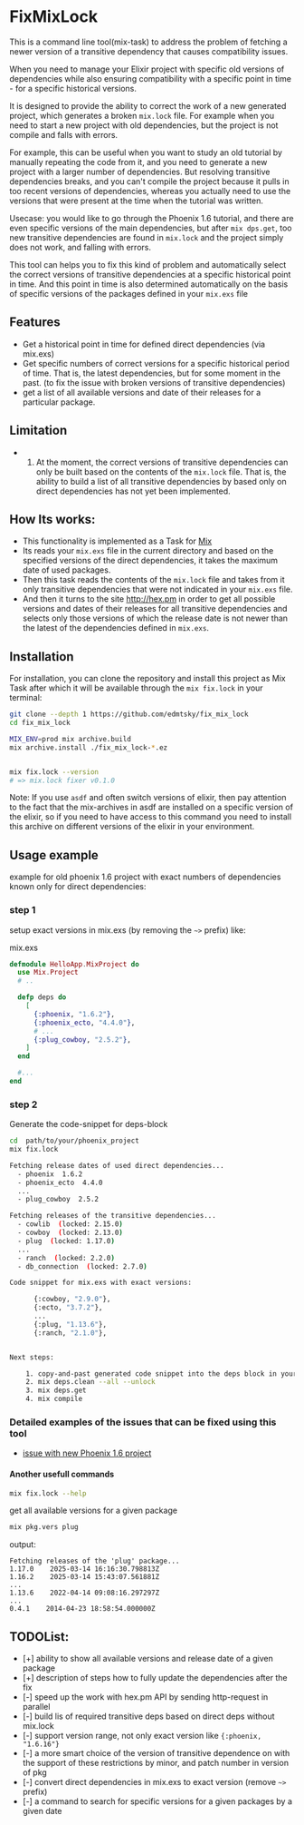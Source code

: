 # FixMixLock

This is a command line tool(mix-task) to address the problem of fetching a newer
version of a transitive dependency that causes compatibility issues.

When you need to manage your Elixir project with specific old versions of
dependencies while also ensuring compatibility with a specific point in time -
for a specific historical versions.

It is designed to provide the ability to correct the work of a new generated
project, which generates a broken `mix.lock` file. For example when you need
to start a new project with old dependencies, but the project is not compile
and falls with errors.

For example, this can be useful when you want to study an old tutorial by
manually repeating the code from it, and you need to generate a new project
with a larger number of dependencies. But resolving transitive dependencies
breaks, and you can't compile the project because it pulls in too recent
versions of dependencies, whereas you actually need to use the versions that
were present at the time when the tutorial was written.

Usecase: you would like to go through the Phoenix 1.6 tutorial, and there are
even specific versions of the main dependencies, but after `mix dps.get`,
too new transitive dependencies are found in `mix.lock` and the project simply
does not work, and falling with errors.

This tool can helps you to fix this kind of problem and automatically select the
correct versions of transitive dependencies at a specific historical point in
time. And this point in time is also determined automatically on the basis of
specific versions of the packages defined in your `mix.exs` file


## Features

- Get a historical point in time for defined direct dependencies (via mix.exs)
- Get specific numbers of correct versions for a specific historical period of
  time. That is, the latest dependencies, but for some moment in the past.
  (to fix the issue with broken versions of transitive dependencies)
- get a list of all available versions and date of their releases for a
  particular package.


## Limitation

- 1. At the moment, the correct versions of transitive dependencies can only be
  built based on the contents of the `mix.lock` file.
  That is, the ability to build a list of all transitive dependencies by based
  only on direct dependencies has not yet been implemented.



## How Its works:

- This functionality is implemented as a Task for [Mix](https://hexdocs.pm/elixir/introduction-to-mix.html)
- Its reads your `mix.exs` file in the current directory and based on the
  specified versions of the direct dependencies, it takes the maximum date of
  used packages.
- Then this task reads the contents of the `mix.lock` file and takes from it
  only transitive dependencies that were not indicated in your `mix.exs` file.
- And then it turns to the site http://hex.pm in order to get all possible
  versions and dates of their releases for all transitive dependencies and
  selects only those versions of which the release date is not newer than
  the latest of the dependencies defined in `mix.exs`.


## Installation

For installation, you can clone the repository and install this project as
Mix Task after which it will be available through the `mix fix.lock` in your
terminal:

```sh
git clone --depth 1 https://github.com/edmtsky/fix_mix_lock
cd fix_mix_lock

MIX_ENV=prod mix archive.build
mix archive.install ./fix_mix_lock-*.ez


mix fix.lock --version
# => mix.lock fixer v0.1.0
```

Note:
If you use `asdf` and often switch versions of elixir, then pay attention to
the fact that the mix-archives in asdf are installed on a specific version of
the elixir, so if you need to have access to this command you need to install
this archive on different versions of the elixir in your environment.


## Usage example

example for old phoenix 1.6 project with exact numbers of dependencies known
only for direct dependencies:

### step 1

setup exact versions in mix.exs (by removing the `~>` prefix) like:

mix.exs
```elixir
defmodule HelloApp.MixProject do
  use Mix.Project
  # ..

  defp deps do
    [
      {:phoenix, "1.6.2"},
      {:phoenix_ecto, "4.4.0"},
      # ...
      {:plug_cowboy, "2.5.2"},
    ]
  end

  #...
end
```


### step 2

Generate the code-snippet for deps-block

```sh
cd  path/to/your/phoenix_project
mix fix.lock

Fetching release dates of used direct dependencies...
  - phoenix  1.6.2
  - phoenix_ecto  4.4.0
  ...
  - plug_cowboy  2.5.2

Fetching releases of the transitive dependencies...
  - cowlib  (locked: 2.15.0)
  - cowboy  (locked: 2.13.0)
  - plug  (locked: 1.17.0)
  ...
  - ranch  (locked: 2.2.0)
  - db_connection  (locked: 2.7.0)

Code snippet for mix.exs with exact versions:

      {:cowboy, "2.9.0"},
      {:ecto, "3.7.2"},
      ...
      {:plug, "1.13.6"},
      {:ranch, "2.1.0"},


Next steps:

    1. copy-and-past generated code snippet into the deps block in your mix.exs
    2. mix deps.clean --all --unlock
    3. mix deps.get
    4. mix compile
```

### Detailed examples of the issues that can be fixed using this tool

- [issue with new Phoenix 1.6 project](./doc/phoenix-1_6_issue.md)


#### Another usefull commands

```sh
mix fix.lock --help
```

get all available versions for a given package
```sh
mix pkg.vers plug
```
output:
```
Fetching releases of the 'plug' package...
1.17.0    2025-03-14 16:16:30.798813Z
1.16.2    2025-03-14 15:43:07.561881Z
...
1.13.6    2022-04-14 09:08:16.297297Z
...
0.4.1    2014-04-23 18:58:54.000000Z
```


## TODOList:

- [+] ability to show all available versions and release date of a given package
- [+] description of steps how to fully update the dependencies after the fix
- [-] speed up the work with hex.pm API by sending http-request in parallel
- [-] build lis of required transitive deps based on direct deps without mix.lock
- [-] support version range, not only exact version like `{:phoenix, "1.6.16"}`
- [-] a more smart choice of the version of transitive dependence on with the
      support of these restrictions by minor, and patch number in version of pkg
- [-] convert direct dependencies in mix.exs to exact version (remove `~>` prefix)
- [-] a command to search for specific versions for a given packages by a given date
